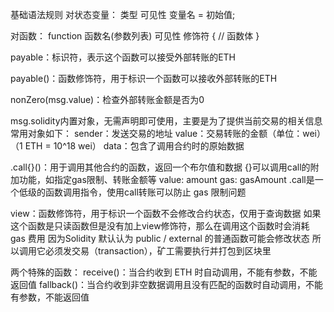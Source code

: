 基础语法规则
对状态变量：
类型 可见性 变量名 = 初始值;

对函数：
function 函数名(参数列表) 可见性 修饰符 {
    // 函数体
}

payable：标识符，表示这个函数可以接受外部转账的ETH

payable()：函数修饰符，用于标识一个函数可以接收外部转账的ETH

nonZero(msg.value)：检查外部转账金额是否为0

msg.solidity内置对象，无需声明即可使用，主要是为了提供当前交易的相关信息
常用对象如下：
sender：发送交易的地址
value：交易转账的金额（单位：wei）
（1 ETH = 10^18 wei）
data：包含了调用合约时的原始数据

.call{}()：用于调用其他合约的函数，返回一个布尔值和数据
{}可以调用call的附加功能，如指定gas限制、转账金额等
value: amount
gas: gasAmount
.call是一个低级的函数调用指令，使用call转账可以防止 gas 限制问题

view：函数修饰符，用于标识一个函数不会修改合约状态，仅用于查询数据
如果这个函数是只读函数但是没有加上view修饰符，那么在调用这个函数时会消耗 gas 费用
因为Solidity 默认认为 public / external 的普通函数可能会修改状态
所以调用它必须发交易（transaction），矿工需要执行并打包到区块里

两个特殊的函数：
receive()：当合约收到 ETH 时自动调用，不能有参数，不能返回值
fallback()：当合约收到非空数据调用且没有匹配的函数时自动调用，不能有参数，不能返回值